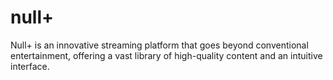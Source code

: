 # null+
Null+ is an innovative streaming platform that goes beyond conventional entertainment, offering a vast library of high-quality content and an intuitive interface.
